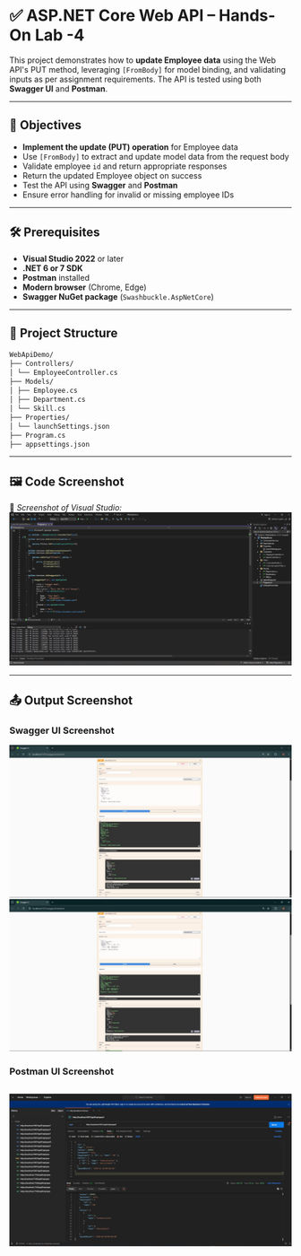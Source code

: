 # ✅ ASP.NET Core Web API – Hands-On Lab -4

This project demonstrates how to **update Employee data** using the Web API's PUT method, leveraging `[FromBody]` for model binding, and validating inputs as per assignment requirements. The API is tested using both **Swagger UI** and **Postman**.

---

## 📘 Objectives

- **Implement the update (PUT) operation** for Employee data
- Use `[FromBody]` to extract and update model data from the request body
- Validate employee `id` and return appropriate responses
- Return the updated Employee object on success
- Test the API using **Swagger** and **Postman**
- Ensure error handling for invalid or missing employee IDs

---

## 🛠 Prerequisites

- **Visual Studio 2022** or later
- **.NET 6 or 7 SDK**
- **Postman** installed
- **Modern browser** (Chrome, Edge)
- **Swagger NuGet package** (`Swashbuckle.AspNetCore`)

---

## 📁 Project Structure
```
WebApiDemo/
├── Controllers/
│ └── EmployeeController.cs
├── Models/
│ ├── Employee.cs
│ ├── Department.cs
│ └── Skill.cs
├── Properties/
│ └── launchSettings.json
├── Program.cs
├── appsettings.json
```


---

## 🖼️ Code Screenshot

📌 *Screenshot of Visual Studio:*  
![alt text](image.png)

---

## 📤 Output Screenshot

### **Swagger UI Screenshot**
![alt text](<WhatsApp Image 2025-07-13 at 14.54.21_abe67c0d.jpg>)
![alt text](<WhatsApp Image 2025-07-13 at 15.06.48_125370e0.jpg>)

### **Postman UI Screenshot**
![alt text](<WhatsApp Image 2025-07-13 at 15.31.55_cd92ff76.jpg>)
---


